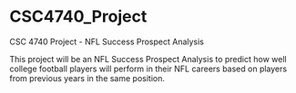 # CSC4740_Project
CSC 4740 Project - NFL Success Prospect Analysis

This project will be an NFL Success Prospect Analysis to predict how well college football players will perform in their NFL careers based on players from previous years in the same position. 


